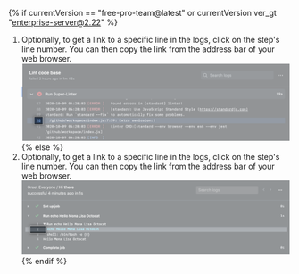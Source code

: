 {% if currentVersion == "free-pro-team@latest" or currentVersion ver_gt "enterprise-server@2.22" %}
1. Optionally, to get a link to a specific line in the logs, click on the step's line number. You can then copy the link from the address bar of your web browser. ![Button to copy link](/assets/images/help/repository/copy-link-button-updated.png)
{% else %}
1. Optionally, to get a link to a specific line in the logs, click on the step's line number. You can then copy the link from the address bar of your web browser. ![Button to copy link](/assets/images/help/repository/copy-link-button.png)
{% endif %}